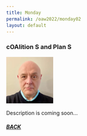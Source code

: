 ```yaml
---
title: Monday
permalink: /oaw2022/monday02
layout: default
---
```


### cOAlition S and Plan S

<img src="/images/johan_rooryck.jpg" alt="Johan Rooryck" style="height: 25%; width:25%;"/>

Description is coming soon...

##### [BACK](https://openaccess.dk/oaw2022#programme-of-the-danish-open-access-week-2022)
